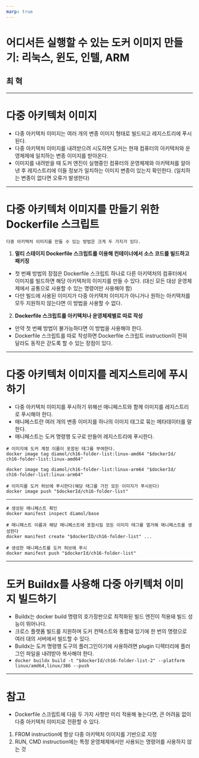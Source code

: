 ```yaml
---
marp: true
---
```


# 어디서든 실행할 수 있는 도커 이미지 만들기: 리눅스, 윈도, 인텔, ARM

## 최 혁

---

# 다중 아키텍처 이미지

- 다중 아키텍처 이미지는 여러 개의 변종 이미지 형태로 빌드되고 레지스트리에 푸시된다.
- 다중 아키텍처 이미지를 내려받으려 시도하면 도커는 현재 컴퓨터의 아키텍처와 운영체제에 일치하는 변종 이미지를 받아온다.
- 이미지를 내려받을 때 도커 엔진이 실행중인 컴퓨터의 운영체제와 아키텍처를 알아낸 후 레지스트리에 이들 정보가 일치하는 이미지 변종이 있는지 확인한다. (일치하는 변종이 없다면 오류가 발생한다)

---

# 다중 아키텍처 이미지를 만들기 위한 Dockerfile 스크립트

    다중 아키텍처 이미지를 만들 수 있는 방법은 크게 두 가지가 있다.

1. **멀티 스테이지 Dockerfile 스크립트를 이용해 컨테이너에서 소스 코드를 빌드하고 패키징**

- 첫 번째 방법의 장점은 Dockerfile 스크립트 하나로 다른 아키텍처의 컴퓨터에서 이미지를 빌드하면 해당 아키텍처의 이미지를 만들 수 있다. (대신 모든 대상 운영체제에서 공통으로 사용할 수 있는 명령어만 사용해야 함)
- 다만 빌드에 사용된 이미지가 다중 아키텍처 이미지가 아니거나 원하는 아키텍처를 모두 지원하지 않는다면 이 방법을 사용할 수 없다.

2. **Dockerfile 스크립트를 아키텍처나 운영체제별로 따로 작성**

- 만약 첫 번째 방법이 불가능하다면 이 방법을 사용해야 한다.
- Dockerfile 스크립트를 따로 작성하면 Dockerfile 스크립트 instruction이 전혀 달라도 동작은 갇도록 할 수 있는 장점이 있다.

---

# 다중 아키텍처 이미지를 레지스트리에 푸시하기

- 다중 아키텍처 이미지를 푸시하기 위해선 매니페스트와 함께 이미지를 레지스트리로 푸시해야 한다.
- 매니페스트란 여러 개의 변종 이미지를 하나의 이미지 태그로 묶는 메타데이터를 말한다.
- 매니페스트는 도커 명령행 도구로 만들어 레지스트리에 푸시한다.

```shell
# 이미지에 도커 계정 이름이 포함된 태그를 부여한다.
docker image tag diamol/ch16-folder-list:linux-amd64 "$dockerId/
ch16-folder-list:linux-amd64"

docker image tag diamol/ch16-folder-list:linux-arm64 "$dockerId/
ch16-folder-list:linux-arm64"

# 이미지를 도커 허브에 푸시한다(해당 태그를 가진 모든 이미지가 푸시된다)
docker image push "$dockerId/ch16-folder-list"
```

---

```shell
# 생성된 매니페스트 확인
docker manifest inspect diamol/base

# 매니페스트 이름과 해당 매니페스트에 포함시킬 모든 이미지 태그를 열거해 매니페스트를 생성한다
docker manifest create "$dockerID/ch16-folder-list" ...

# 생성한 매니페스트를 도커 허브에 푸시
docker manifest push "$dockerId/ch16-folder-list"
```

---

# 도커 Buildx를 사용해 다중 아키텍처 이미지 빌드하기

- Buildx는 docker build 명령의 호가장판으로 최적화된 빌드 엔진이 적용돼 빌드 성능이 뛰어나다.
- 크로스 플랫폼 빌드를 지원하며 도커 컨텍스트와 통합돼 있기에 한 번의 명령으로 여러 대의 서버에서 빌드할 수 있다.
- Buildx는 도커 명령행 도구의 플러그인이기에 사용하려면 plugin 디렉터리에 플러그인 파일을 내려받아 복사해야 한다.
- `docker buildx build -t "$dockerId/ch16-folder-list-2" --platform linux/amd64,linux/386 --push`

---

# 참고

- Dockerfile 스크립트에 다음 두 가지 사항만 미리 적용해 놓는다면, 큰 어려움 없이 다중 아키텍처 이미지로 전환할 수 있다.

1. FROM instruction에 항상 다중 아키텍처 이미지를 기반으로 지정
2. RUN, CMD instruction에는 특정 운영체제에서만 사용되는 명령어를 사용하지 않는 것

